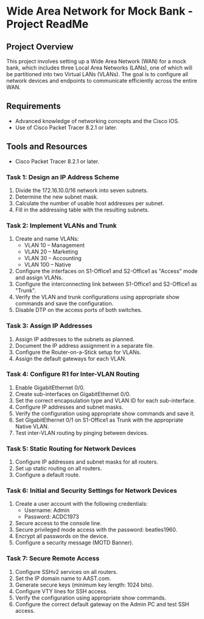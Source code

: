 # Wide Area Network for Mock Bank - Project ReadMe

## Project Overview

This project involves setting up a Wide Area Network (WAN) for a mock bank, which includes three Local Area Networks (LANs), one of which will be partitioned into two Virtual LANs (VLANs). The goal is to configure all network devices and endpoints to communicate efficiently across the entire WAN.

## Requirements

- Advanced knowledge of networking concepts and the Cisco IOS.
- Use of Cisco Packet Tracer 8.2.1 or later.

## Tools and Resources

- Cisco Packet Tracer 8.2.1 or later.

### Task 1: Design an IP Address Scheme

1. Divide the 172.16.10.0/16 network into seven subnets.
2. Determine the new subnet mask.
3. Calculate the number of usable host addresses per subnet.
4. Fill in the addressing table with the resulting subnets.

### Task 2: Implement VLANs and Trunk

1. Create and name VLANs:
   - VLAN 10 – Management
   - VLAN 20 – Marketing
   - VLAN 30 – Accounting
   - VLAN 100 – Native
2. Configure the interfaces on S1-Office1 and S2-Office1 as "Access" mode and assign VLANs.
3. Configure the interconnecting link between S1-Office1 and S2-Office1 as "Trunk".
4. Verify the VLAN and trunk configurations using appropriate show commands and save the configuration.
5. Disable DTP on the access ports of both switches.

### Task 3: Assign IP Addresses

1. Assign IP addresses to the subnets as planned.
2. Document the IP address assignment in a separate file.
3. Configure the Router-on-a-Stick setup for VLANs.
4. Assign the default gateways for each VLAN.

### Task 4: Configure R1 for Inter-VLAN Routing

1. Enable GigabitEthernet 0/0.
2. Create sub-interfaces on GigabitEthernet 0/0.
3. Set the correct encapsulation type and VLAN ID for each sub-interface.
4. Configure IP addresses and subnet masks.
5. Verify the configuration using appropriate show commands and save it.
6. Set GigabitEthernet 0/1 on S1-Office1 as Trunk with the appropriate Native VLAN.
7. Test inter-VLAN routing by pinging between devices.

### Task 5: Static Routing for Network Devices

1. Configure IP addresses and subnet masks for all routers.
2. Set up static routing on all routers.
3. Configure a default route.

### Task 6: Initial and Security Settings for Network Devices

1. Create a user account with the following credentials:
   - Username: Admin
   - Password: ACDC1973
2. Secure access to the console line.
3. Secure privileged mode access with the password: beatles1960.
4. Encrypt all passwords on the device.
5. Configure a security message (MOTD Banner).

### Task 7: Secure Remote Access

1. Configure SSHv2 services on all routers.
2. Set the IP domain name to AAST.com.
3. Generate secure keys (minimum key length: 1024 bits).
4. Configure VTY lines for SSH access.
5. Verify the configuration using appropriate show commands.
6. Configure the correct default gateway on the Admin PC and test SSH access.
